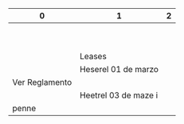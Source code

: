 | 0 | 1 | 2 |
| --- | --- | --- |
|  |  |  |
|  |  |  |
|  |  |  |
|  |  |  |
|  |  |  |
|  |  |  |
|  |  |  |
|  |  |  |
|  |  |  |
|  | Leases |  |
|  | Heserel 01 de marzo
Ver Reglamento |  |
|  | Heetrel 03 de maze i |  |
| penne |  |  |
